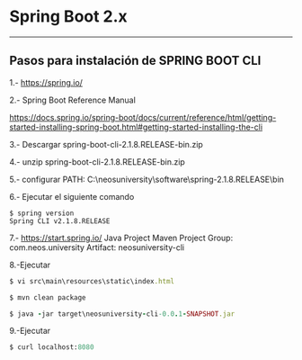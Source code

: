 # Spring Boot 2.x

----------------------------------
Pasos para instalación de SPRING BOOT CLI
----------------------------------
1.- https://spring.io/

2.-  Spring Boot Reference Manual

https://docs.spring.io/spring-boot/docs/current/reference/html/getting-started-installing-spring-boot.html#getting-started-installing-the-cli

3.- Descargar spring-boot-cli-2.1.8.RELEASE-bin.zip

4.- unzip spring-boot-cli-2.1.8.RELEASE-bin.zip

5.- configurar PATH: C:\neosuniversity\software\spring-2.1.8.RELEASE\bin

6.- Ejecutar el siguiente comando
```shell_session
$ spring version
Spring CLI v2.1.8.RELEASE
```

7.- https://start.spring.io/
Java Project
Maven Project
Group: com.neos.university
Artifact: neosuniversity-cli

8.-Ejecutar
```ruby
$ vi src\main\resources\static\index.html
```
```ruby
$ mvn clean package
```
```ruby
$ java -jar target\neosuniversity-cli-0.0.1-SNAPSHOT.jar
```
9.-Ejecutar
```ruby
$ curl localhost:8080
```
